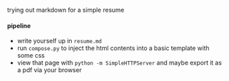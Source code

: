 
trying out markdown for a simple resume


#### pipeline
* write yourself up in `resume.md`
* run `compose.py` to inject the html contents into a basic template with some css
* view that page with `python -m SimpleHTTPServer`
and maybe export it as a pdf via your browser
